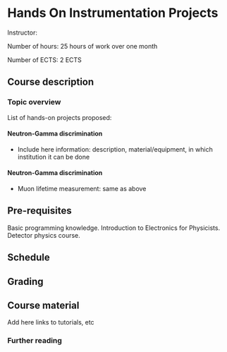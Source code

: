 # Hands On Instrumentation Projects

Instructor:

Number of hours: 25 hours of work over one month 

Number of ECTS: 2 ECTS

## Course description

### Topic overview

List of hands-on projects proposed:

#### Neutron-Gamma discrimination

* Include here information: description, material/equipment, in which institution it can be done

#### Neutron-Gamma discrimination

* Muon lifetime measurement: same as above

## Pre-requisites

Basic programming knowledge. 
Introduction to Electronics for Physicists.
Detector physics course.
 
## Schedule

## Grading

## Course material

Add here links to tutorials, etc

### Further reading

